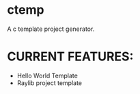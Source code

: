 # ctemp
A c template project generator.

# CURRENT FEATURES:
* Hello World Template
* Raylib project template
